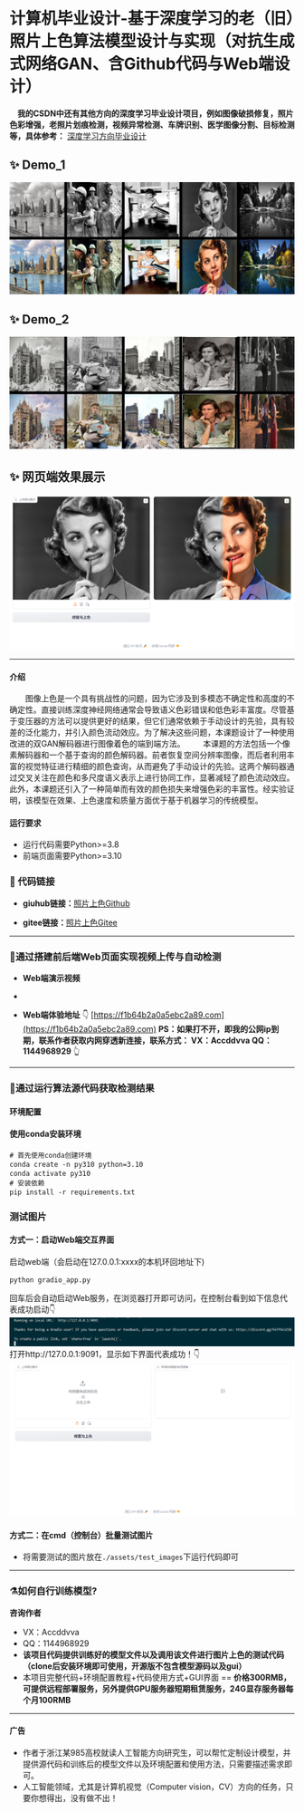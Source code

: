 # 计算机毕业设计-基于深度学习的老（旧）照片上色算法模型设计与实现（对抗生成式网络GAN、含Github代码与Web端设计）

**&emsp;我的CSDN中还有其他方向的深度学习毕业设计项目，例如图像破损修复，照片色彩增强，老照片划痕检测，视频异常检测、车牌识别、医学图像分割、目标检测等，具体参考：**
[深度学习方向毕业设计](./images/a.jpg)

## :sparkles: Demo_1

![在这里插入图片描述](./images/a.jpg)

## :sparkles: Demo_2

![在这里插入图片描述](./images/b.jpg)

## :sparkles: 网页端效果展示

![在这里插入图片描述](./images/c.png)

<hr>


#### 介绍

&emsp;&emsp;图像上色是一个具有挑战性的问题，因为它涉及到多模态不确定性和高度的不确定性。直接训练深度神经网络通常会导致语义色彩错误和低色彩丰富度。尽管基于变压器的方法可以提供更好的结果，但它们通常依赖于手动设计的先验，具有较差的泛化能力，并引入颜色流动效应。为了解决这些问题，本课题设计了一种使用改进的双GAN解码器进行图像着色的端到端方法。
&emsp;&emsp;本课题的方法包括一个像素解码器和一个基于查询的颜色解码器。前者恢复空间分辨率图像，而后者利用丰富的视觉特征进行精细的颜色查询，从而避免了手动设计的先验。这两个解码器通过交叉关注在颜色和多尺度语义表示上进行协同工作，显著减轻了颜色流动效应。此外，本课题还引入了一种简单而有效的颜色损失来增强色彩的丰富性。经实验证明，该模型在效果、上色速度和质量方面优于基于机器学习的传统模型。

#### 运行要求

- 运行代码需要Python>=3.8
- 前端页面需要Python>=3.10

### :rocket: 代码链接

- **giuhub链接：**[照片上色Github](https://github.com/zxx1218/Image-coloring)

- **gitee链接：**[照片上色Gitee](https://gitee.com/zxx1218/image-coloring)

<hr>


### :tada:通过搭建前后端Web页面实现视频上传与自动检测

- **Web端演示视频**
- 

- **Web端体验地址**
  👇
  [https://f1b64b2a0a5ebc2a89.com](https://f1b64b2a0a5ebc2a89.com)
  **PS：如果打不开，即我的公网ip到期，联系作者获取内网穿透新连接，联系方式：
  VX：Accddvva
  QQ：1144968929**
  👆

<hr>


### 📌通过运行算法源代码获取检测结果

#### 环境配置

#### 使用conda安装环境

```
# 首先使用conda创建环境
conda create -n py310 python=3.10
conda activate py310
# 安装依赖
pip install -r requirements.txt 
```

### 测试图片

#### 方式一：启动Web端交互界面

 启动web端（会启动在127.0.0.1:xxxx的本机环回地址下)

```
python gradio_app.py
```

回车后会自动启动Web服务，在浏览器打开即可访问，在控制台看到如下信息代表成功启动👇
![在这里插入图片描述](./images/d.png)
打开http://127.0.0.1:9091，显示如下界面代表成功！👇
![在这里插入图片描述](./images/e.png)

#### 方式二：在cmd（控制台）批量测试图片

- 将需要测试的图片放在`./assets/test_images`下运行代码即可

<hr>


### :alembic:如何自行训练模型?

 **咨询作者**

- VX：Accddvva
- QQ：1144968929
- **该项目代码提供训练好的模型文件以及调用该文件进行图片上色的测试代码（clone后安装环境即可使用，开源版不包含模型源码以及gui）**
- 本项目完整代码+环境配置教程+代码使用方式+GUI界面 == **价格300RMB，可提供远程部署服务，另外提供GPU服务器短期租赁服务，24G显存服务器每个月100RMB**

<hr>


#### 广告

- 作者于浙江某985高校就读人工智能方向研究生，可以帮忙定制设计模型，并提供源代码和训练后的模型文件以及环境配置和使用方法，只需要描述需求即可。
- 人工智能领域，尤其是计算机视觉（Computer vision，CV）方向的任务，只要你想得出，没有做不出！
